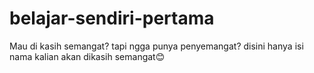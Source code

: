 # belajar-sendiri-pertama
Mau di kasih semangat? tapi ngga punya penyemangat? disini hanya isi nama kalian akan dikasih semangat😊
